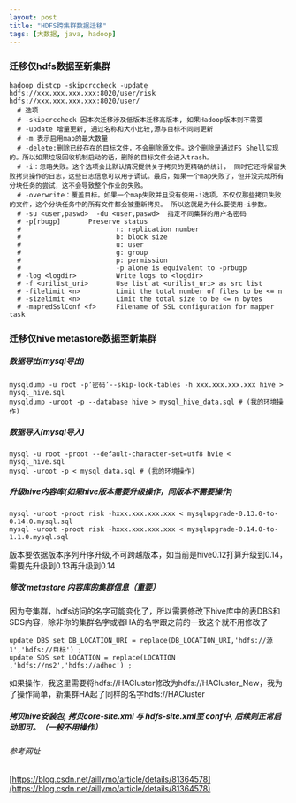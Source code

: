 ```yaml
---
layout: post
title: "HDFS跨集群数据迁移"
tags: [大数据, java, hadoop]
---
```

<!--excerpt-->
### 迁移仅hdfs数据至新集群
```shell
hadoop distcp -skipcrccheck -update hdfs://xxx.xxx.xxx.xxx:8020/user/risk hdfs://xxx.xxx.xxx.xxx:8020/user/
  # 选项
  # -skipcrccheck 因本次迁移涉及低版本迁移高版本, 如果Hadoop版本则不需要
  # -update 增量更新, 通过名称和大小比较,源与目标不同则更新
  # -m 表示启用map的最大数量
  # -delete:删除已经存在的目标文件，不会删除源文件。这个删除是通过FS Shell实现的。所以如果垃圾回收机制启动的话，删除的目标文件会进入trash。
  # -i：忽略失败。这个选项会比默认情况提供关于拷贝的更精确的统计， 同时它还将保留失败拷贝操作的日志，这些日志信息可以用于调试。最后，如果一个map失败了，但并没完成所有分块任务的尝试，这不会导致整个作业的失败。
  # -overwrite：覆盖目标。如果一个map失败并且没有使用-i选项，不仅仅那些拷贝失败的文件，这个分块任务中的所有文件都会被重新拷贝。 所以这就是为什么要使用-i参数。
  # -su <user,paswd>  -du <user,paswd>  指定不同集群的用户名密码
  # -p[rbugp]       Preserve status
  #                        r: replication number
  #                        b: block size
  #                        u: user
  #                        g: group
  #                        p: permission
  #                        -p alone is equivalent to -prbugp
  # -log <logdir>          Write logs to <logdir>
  # -f <urilist_uri>       Use list at <urilist_uri> as src list
  # -filelimit <n>         Limit the total number of files to be <= n
  # -sizelimit <n>         Limit the total size to be <= n bytes
  # -mapredSslConf <f>     Filename of SSL configuration for mapper task 
```
### 迁移仅hive metastore数据至新集群
##### 数据导出(mysql导出)
```shell
mysqldump -u root -p’密码’--skip-lock-tables -h xxx.xxx.xxx.xxx hive > mysql_hive.sql
mysqldump -uroot -p --database hive > mysql_hive_data.sql # (我的环境操作)
```
##### 数据导入(mysql导入)
```shell
mysql -u root -proot --default-character-set=utf8 hvie < mysql_hive.sql
mysql -uroot -p < mysql_data.sql # (我的环境操作)
```
##### 升级hive内容库(如果hive版本需要升级操作，同版本不需要操作)
```shell
mysql -uroot -proot risk -hxxx.xxx.xxx.xxx < mysqlupgrade-0.13.0-to-0.14.0.mysql.sql
mysql -uroot -proot risk -hxxx.xxx.xxx.xxx < mysqlupgrade-0.14.0-to-1.1.0.mysql.sql
```
版本要依据版本序列升序升级,不可跨越版本，如当前是hive0.12打算升级到0.14，需要先升级到0.13再升级到0.14
##### 修改 metastore 内容库的集群信息（重要）
因为夸集群，hdfs访问的名字可能变化了，所以需要修改下hive库中的表DBS和SDS内容，除非你的集群名字或者HA的名字跟之前的一致这个就不用修改了
```shell
update DBS set DB_LOCATION_URI = replace(DB_LOCATION_URI,'hdfs://源1','hdfs://目标') ;
update SDS set LOCATION = replace(LOCATION ,'hdfs://ns2','hdfs://adhoc') ;
```
如果操作，我这里需要将hdfs://HACluster修改为hdfs://HACluster_New，我为了操作简单，新集群HA起了同样的名字hdfs://HACluster
##### 拷贝hive安装包, 拷贝core-site.xml 与 hdfs-site.xml至 conf中, 后续则正常启动即可。（一般不用操作）

###### 参考网址
[https://blog.csdn.net/aillymo/article/details/81364578](https://blog.csdn.net/aillymo/article/details/81364578)
